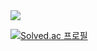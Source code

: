 <img src="http://mazandi.herokuapp.com/api?handle=ryh1517&theme=warm"/>

[![Solved.ac
프로필](http://mazassumnida.wtf/api/v2/generate_badge?boj=ryh1517)](https://solved.ac/ryh1517)

